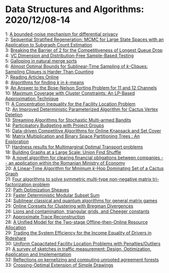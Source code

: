 # Data Structures and Algorithms: 2020/12/08-14  
1: [A bounded-noise mechanism for differential privacy](https://doi.org/10.48550/arXiv.2012.03817)  
2: [Sequential Stratified Regeneration: MCMC for Large State Spaces with an  Application to Subgraph Count Estimation](https://doi.org/10.48550/arXiv.2012.03879)  
3: [Breaking the Barrier of 2 for the Competitiveness of Longest Queue Drop](https://doi.org/10.48550/arXiv.2012.03906)  
4: [VC Dimension and Distribution-Free Sample-Based Testing](https://doi.org/10.48550/arXiv.2012.03923)  
5: [Galloping in natural merge sorts](https://doi.org/10.48550/arXiv.2012.03996)  
6: [Almost Optimal Bounds for Sublinear-Time Sampling of $k$-Cliques:  Sampling Cliques is Harder Than Counting](https://doi.org/10.48550/arXiv.2012.04090)  
7: [Reading Articles Online](https://doi.org/10.48550/arXiv.2012.04343)  
8: [Algorithms for finding $k$ in $k$-means](https://doi.org/10.48550/arXiv.2012.04388)  
9: [An Answer to the Bose-Nelson Sorting Problem for 11 and 12 Channels](https://doi.org/10.48550/arXiv.2012.04400)  
10: [Maximum Coverage with Cluster Constraints: An LP-Based Approximation  Technique](https://doi.org/10.48550/arXiv.2012.04420)  
11: [A Concentration Inequality for the Facility Location Problem](https://doi.org/10.48550/arXiv.2012.04488)  
12: [An Improved Deterministic Parameterized Algorithm for Cactus Vertex  Deletion](https://doi.org/10.48550/arXiv.2012.04910)  
13: [Streaming Algorithms for Stochastic Multi-armed Bandits](https://doi.org/10.48550/arXiv.2012.05142)  
14: [Participatory Budgeting with Project Groups](https://doi.org/10.48550/arXiv.2012.05213)  
15: [Data-driven Competitive Algorithms for Online Knapsack and Set Cover](https://doi.org/10.48550/arXiv.2012.05361)  
16: [Matrix Multiplication and Binary Space Partitioning Trees : An  Exploration](https://doi.org/10.48550/arXiv.2012.05365)  
17: [Hardness results for Multimarginal Optimal Transport problems](https://doi.org/10.48550/arXiv.2012.05398)  
18: [Building Graphs at a Large Scale: Union Find Shuffle](https://doi.org/10.48550/arXiv.2012.05430)  
19: [A novel algorithm for clearing financial obligations between companies  -- an application within the Romanian Ministry of Economy](https://doi.org/10.48550/arXiv.2012.05564)  
20: [A Linear-Time Algorithm for Minimum $k$-Hop Dominating Set of a Cactus  Graph](https://doi.org/10.48550/arXiv.2012.05869)  
21: [Four algorithms to solve symmetric multi-type non-negative matrix  tri-factorization problem](https://doi.org/10.48550/arXiv.2012.05963)  
22: [Path Optimization Sheaves](https://doi.org/10.48550/arXiv.2012.05974)  
23: [Faster Deterministic Modular Subset Sum](https://doi.org/10.48550/arXiv.2012.06062)  
24: [Sublinear classical and quantum algorithms for general matrix games](https://doi.org/10.48550/arXiv.2012.06519)  
25: [Online Coresets for Clustering with Bregman Divergences](https://doi.org/10.48550/arXiv.2012.06522)  
26: [Lions and contamination, triangular grids, and Cheeger constants](https://doi.org/10.48550/arXiv.2012.06702)  
27: [Approximate Trace Reconstruction](https://doi.org/10.48550/arXiv.2012.06713)  
28: [A Unified Model for the Two-stage Offline-then-Online Resource  Allocation](https://doi.org/10.48550/arXiv.2012.06845)  
29: [Trading the System Efficiency for the Income Equality of Drivers in  Rideshare](https://doi.org/10.48550/arXiv.2012.06850)  
30: [Uniform Capacitated Facility Location Problems with Penalties/Outliers](https://doi.org/10.48550/arXiv.2012.07135)  
31: [A survey of sketches in traffic measurement: Design, Optimization,  Application and Implementation](https://doi.org/10.48550/arXiv.2012.07214)  
32: [Reflections on kernelizing and computing unrooted agreement forests](https://doi.org/10.48550/arXiv.2012.07354)  
33: [Crossing-Optimal Extension of Simple Drawings](https://doi.org/10.48550/arXiv.2012.07457)  